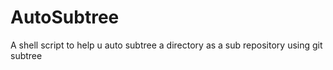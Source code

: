 # AutoSubtree
A shell script to help u auto subtree a directory as a sub repository using git subtree
